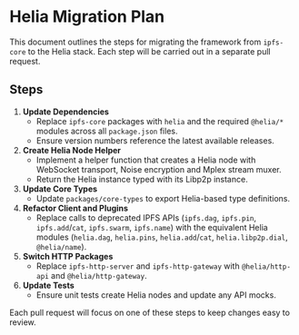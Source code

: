 # Helia Migration Plan

This document outlines the steps for migrating the framework from `ipfs-core` to the Helia stack. Each step will be carried out in a separate pull request.

## Steps

1. **Update Dependencies**
   - Replace `ipfs-core` packages with `helia` and the required `@helia/*` modules across all `package.json` files.
   - Ensure version numbers reference the latest available releases.
2. **Create Helia Node Helper**
   - Implement a helper function that creates a Helia node with WebSocket transport, Noise encryption and Mplex stream muxer.
   - Return the Helia instance typed with its Libp2p instance.
3. **Update Core Types**
   - Update `packages/core-types` to export Helia-based type definitions.
4. **Refactor Client and Plugins**
   - Replace calls to deprecated IPFS APIs (`ipfs.dag`, `ipfs.pin`, `ipfs.add`/`cat`, `ipfs.swarm`, `ipfs.name`) with the equivalent Helia modules (`helia.dag`, `helia.pins`, `helia.add`/`cat`, `helia.libp2p.dial`, `@helia/name`).
5. **Switch HTTP Packages**
   - Replace `ipfs-http-server` and `ipfs-http-gateway` with `@helia/http-api` and `@helia/http-gateway`.
6. **Update Tests**
   - Ensure unit tests create Helia nodes and update any API mocks.

Each pull request will focus on one of these steps to keep changes easy to review.
